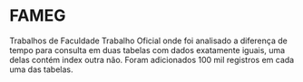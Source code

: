 # FAMEG
Trabalhos de Faculdade
Trabalho Oficial onde foi analisado a diferença de tempo para consulta em duas tabelas com dados exatamente iguais, uma delas contém index outra não. Foram adicionados 100 mil registros em cada uma das tabelas.
